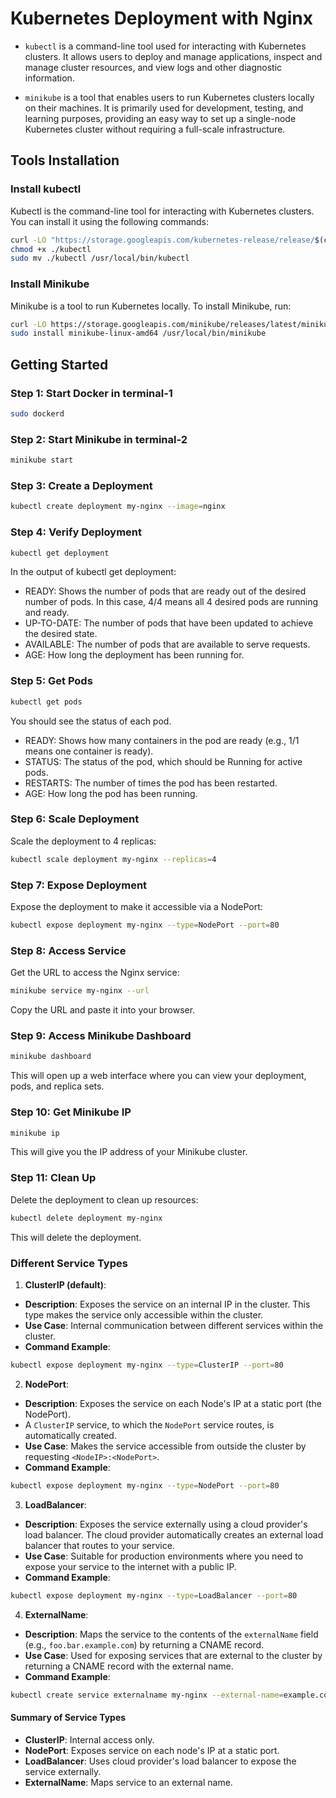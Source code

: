 # Kubernetes Deployment with Nginx

- `kubectl` is a command-line tool used for interacting with Kubernetes clusters. It allows users to deploy and manage applications, inspect and manage cluster resources, and view logs and other diagnostic information.

- `minikube` is a tool that enables users to run Kubernetes clusters locally on their machines. It is primarily used for development, testing, and learning purposes, providing an easy way to set up a single-node Kubernetes cluster without requiring a full-scale infrastructure.

## Tools Installation

### Install kubectl

Kubectl is the command-line tool for interacting with Kubernetes clusters. You can install it using the following commands:

```bash
curl -LO "https://storage.googleapis.com/kubernetes-release/release/$(curl -s https://storage.googleapis.com/kubernetes-release/release/stable.txt)/bin/linux/amd64/kubectl"
chmod +x ./kubectl
sudo mv ./kubectl /usr/local/bin/kubectl
```

### Install Minikube

Minikube is a tool to run Kubernetes locally. To install Minikube, run:

```bash
curl -LO https://storage.googleapis.com/minikube/releases/latest/minikube-linux-amd64
sudo install minikube-linux-amd64 /usr/local/bin/minikube
```

## Getting Started

### Step 1: Start Docker in terminal-1

```bash
sudo dockerd
```

### Step 2: Start Minikube in terminal-2

```bash
minikube start
```

### Step 3: Create a Deployment

```bash
kubectl create deployment my-nginx --image=nginx
```

### Step 4: Verify Deployment

```bash
kubectl get deployment
```
In the output of kubectl get deployment:

- READY: Shows the number of pods that are ready out of the desired number of pods. In this case, 4/4 means all 4 desired pods are running and ready.
- UP-TO-DATE: The number of pods that have been updated to achieve the desired state.
- AVAILABLE: The number of pods that are available to serve requests.
- AGE: How long the deployment has been running for.

### Step 5: Get Pods

```bash
kubectl get pods
```

You should see the status of each pod.

- READY: Shows how many containers in the pod are ready (e.g., 1/1 means one container is ready).
- STATUS: The status of the pod, which should be Running for active pods.
- RESTARTS: The number of times the pod has been restarted.
- AGE: How long the pod has been running.

  
### Step 6: Scale Deployment

Scale the deployment to 4 replicas:

```bash
kubectl scale deployment my-nginx --replicas=4
```

### Step 7: Expose Deployment

Expose the deployment to make it accessible via a NodePort:

```bash
kubectl expose deployment my-nginx --type=NodePort --port=80
```

### Step 8: Access Service

Get the URL to access the Nginx service:

```bash
minikube service my-nginx --url
```

Copy the URL and paste it into your browser.

### Step 9: Access Minikube Dashboard

```bash
minikube dashboard
```

This will open up a web interface where you can view your deployment, pods, and replica sets.

### Step 10: Get Minikube IP

```bash
minikube ip
```

This will give you the IP address of your Minikube cluster.

### Step 11: Clean Up

Delete the deployment to clean up resources:

```bash
kubectl delete deployment my-nginx
```

This will delete the deployment.

### Different Service Types

1. **ClusterIP (default)**:
- **Description**: Exposes the service on an internal IP in the cluster. This type makes the service only accessible within the cluster.
- **Use Case**: Internal communication between different services within the cluster.
- **Command Example**:
  
```bash
kubectl expose deployment my-nginx --type=ClusterIP --port=80
```

2. **NodePort**:
- **Description**: Exposes the service on each Node's IP at a static port (the NodePort).
- A `ClusterIP` service, to which the `NodePort` service routes, is automatically created.
- **Use Case**: Makes the service accessible from outside the cluster by requesting `<NodeIP>:<NodePort>`.
- **Command Example**:
  
```bash
kubectl expose deployment my-nginx --type=NodePort --port=80
```

3. **LoadBalancer**:
- **Description**: Exposes the service externally using a cloud provider's load balancer. The cloud provider automatically creates an external load balancer that routes to your service.
- **Use Case**: Suitable for production environments where you need to expose your service to the internet with a public IP.
- **Command Example**:
  
```bash
kubectl expose deployment my-nginx --type=LoadBalancer --port=80
```

4. **ExternalName**:
- **Description**: Maps the service to the contents of the `externalName` field (e.g., `foo.bar.example.com`) by returning a CNAME record.
- **Use Case**: Used for exposing services that are external to the cluster by returning a CNAME record with the external name.
- **Command Example**:
  
```bash
kubectl create service externalname my-nginx --external-name=example.com
```

#### Summary of Service Types

- **ClusterIP**: Internal access only.
- **NodePort**: Exposes service on each node's IP at a static port.
- **LoadBalancer**: Uses cloud provider's load balancer to expose the service externally.
- **ExternalName**: Maps service to an external name.
